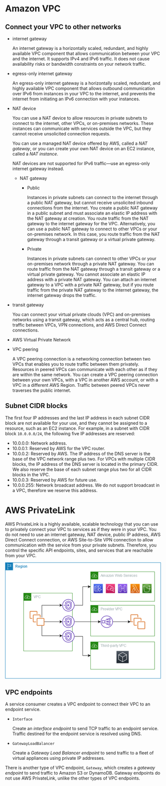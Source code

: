 # Amazon VPC

## Connect your VPC to other networks

- internet gateway

    An internet gateway is a horizontally scaled, redundant, and highly available VPC component that allows communication between your VPC and the internet. It supports IPv4 and IPv6 traffic. It does not cause availability risks or bandwidth constraints on your network traffic.

- egress-only internet gateway

    An egress-only internet gateway is a horizontally scaled, redundant, and highly available VPC component that allows outbound communication over IPv6 from instances in your VPC to the internet, and prevents the internet from initiating an IPv6 connection with your instances.

- NAT device

    You can use a NAT device to allow resources in private subnets to connect to the internet, other VPCs, or on-premises networks. These instances can communicate with services outside the VPC, but they cannot receive unsolicited connection requests.

    You can use a managed NAT device offered by AWS, called a *NAT gateway*, or you can create your own NAT device on an EC2 instance, called a *NAT instance*.

    NAT devices are not supported for IPv6 traffic—use an egress-only internet gateway instead.

    - NAT gateway

        - Public

            Instances in private subnets can connect to the internet through a public NAT gateway, but cannot receive unsolicited inbound connections from the internet. You create a public NAT gateway in a public subnet and must associate an elastic IP address with the NAT gateway at creation. You route traffic from the NAT gateway to the internet gateway for the VPC. Alternatively, you can use a public NAT gateway to connect to other VPCs or your on-premises network. In this case, you route traffic from the NAT gateway through a transit gateway or a virtual private gateway.

        - Private

            Instances in private subnets can connect to other VPCs or your on-premises network through a private NAT gateway. You can route traffic from the NAT gateway through a transit gateway or a virtual private gateway. You cannot associate an elastic IP address with a private NAT gateway. You can attach an internet gateway to a VPC with a private NAT gateway, but if you route traffic from the private NAT gateway to the internet gateway, the internet gateway drops the traffic.

- transit gateway

    You can connect your virtual private clouds (VPC) and on-premises networks using a transit gateway, which acts as a central hub, routing traffic between VPCs, VPN connections, and AWS Direct Connect connections.

- AWS Virtual Private Network

- VPC peering

    A VPC peering connection is a networking connection between two VPCs that enables you to route traffic between them privately. Resources in peered VPCs can communicate with each other as if they are within the same network. You can create a VPC peering connection between your own VPCs, with a VPC in another AWS account, or with a VPC in a different AWS Region. Traffic between peered VPCs never traverses the public internet.

## Subnet CIDR blocks

The first four IP addresses and the last IP address in each subnet CIDR block are not available for your use, and they cannot be assigned to a resource, such as an EC2 instance. For example, in a subnet with CIDR block `10.0.0.0/24`, the following five IP addresses are reserved:

- 10.0.0.0: Network address.
- 10.0.0.1: Reserved by AWS for the VPC router.
- 10.0.0.2: Reserved by AWS. The IP address of the DNS server is the base of the VPC network range plus two. For VPCs with multiple CIDR blocks, the IP address of the DNS server is located in the primary CIDR. We also reserve the base of each subnet range plus two for all CIDR blocks in the VPC.
- 10.0.0.3: Reserved by AWS for future use.
- 10.0.0.255: Network broadcast address. We do not support broadcast in a VPC, therefore we reserve this address.

# AWS PrivateLink

AWS PrivateLink is a highly available, scalable technology that you can use to privately connect your VPC to services as if they were in your VPC. You do not need to use an internet gateway, NAT device, public IP address, AWS Direct Connect connection, or AWS Site-to-Site VPN connection to allow communication with the service from your private subnets. Therefore, you control the specific API endpoints, sites, and services that are reachable from your VPC.

![](../imgs/Amazon-Virtual-Private-Cloud/use-cases-PrivateLink.png)

## VPC endpoints

A service consumer creates a VPC endpoint to connect their VPC to an endpoint service.

- `Interface`

    Create an *interface endpoint* to send TCP traffic to an endpoint service. Traffic destined for the endpoint service is resolved using DNS.

- `GatewayLoadBalancer`

    Create a *Gateway Load Balancer endpoint* to send traffic to a fleet of virtual appliances using private IP addresses.

There is another type of VPC endpoint, `Gateway`, which creates a *gateway endpoint* to send traffic to Amazon S3 or DynamoDB. Gateway endpoints do not use AWS PrivateLink, unlike the other types of VPC endpoints.